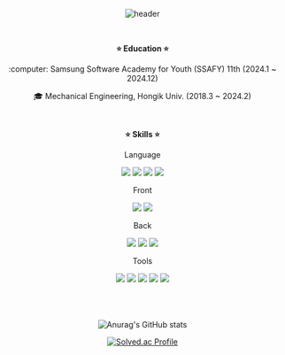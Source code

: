 <div align="center">

![header](https://capsule-render.vercel.app/api?type=rounded&height=200&color=0:feac5e,50:c779d0,100:4bc0c8&text=✨KYOUNGTAE's%20GITHUB✨&section=header&reversal=false&textBg=false&fontAlign=50&animation=twinkling&fontSize=40&fontColor=f7f5f5)

</div>

<br/>
<!-- Education -->
<div align="center">
  
<strong>:star: Education :star:</strong>

<p text-align="center">
  :computer: Samsung Software Academy for Youth (SSAFY) 11th (2024.1 ~ 2024.12)
  
  :mortar_board: Mechanical Engineering, Hongik Univ. (2018.3 ~ 2024.2)
</p>
<br/>

<!-- Skills -->

<strong>:star: Skills :star:</strong>

<div>
  <p>Language</p>
  <img src="https://img.shields.io/badge/Java-007396?style=for-the-badge&logo=Java&logoColor=white"/>
  <img src="https://img.shields.io/badge/Python-3766AB?style=for-the-badge&logo=Python&logoColor=white"/>
  <img src="https://img.shields.io/badge/TypeScript-007ACC?style=for-the-badge&logo=TypeScript&logoColor=white"/>
  <img src="https://img.shields.io/badge/JavaScript-F7DF1E?style=for-the-badge&logo=JavaScript&logoColor=white"/>
</div>
<div>
  <p>Front</p>
  <img src="https://img.shields.io/badge/React-61DAFB?style=for-the-badge&logo=React&logoColor=white"/>
  <img src="https://img.shields.io/badge/ReactNative-61DAFB?style=for-the-badge&logo=React&logoColor=white"/>
</div>
<div>
  <p>Back</p>
  <img src="https://img.shields.io/badge/Spring-6DB33F?style=for-the-badge&logo=Spring&logoColor=white"/>
  <img src="https://img.shields.io/badge/SpringBoot-6DB33F?style=for-the-badge&logo=SpringBoot&logoColor=white"/>
  <img src="https://img.shields.io/badge/MySQL-4479A1?style=for-the-badge&logo=MySQL&logoColor=white"/>
</div>
<div>
  <p>Tools</p>
<!--   <img src="https://img.shields.io/badge/Unity-FFFFFF?style=for-the-badge&logo=Unity&logoColor=black"/> -->
  <img src="https://img.shields.io/badge/Git-F05032?style=for-the-badge&logo=Git&logoColor=white"/>
  <img src="https://img.shields.io/badge/Docker-2496ED?style=for-the-badge&logo=Docker&logoColor=white"/>
  <img src="https://img.shields.io/badge/Notion-000000?style=for-the-badge&logo=Notion&logoColor=white"/>
  <img src="https://img.shields.io/badge/Figma-F24E1E?style=for-the-badge&logo=Figma&logoColor=white"/>
  <img src="https://img.shields.io/badge/Jira-0052CC?style=for-the-badge&logo=Jira&logoColor=white"/>
</div>
<br/><br/><br/>

<!-- GitHub Status -->

![Anurag's GitHub stats](https://github-readme-stats.vercel.app/api?username=Hybrid-Soda&show_icons=true&theme=highcontrast&count_private=true&include_all_commits=true&hide_title=true)

<!-- ![Top Langs](https://github-readme-stats.vercel.app/api/top-langs/?username=Hybrid-Soda&hide=jupyter%20notebook,shaderlab,hlsl,html,CSS&layout=compact) -->

[![Solved.ac Profile](http://mazassumnida.wtf/api/v2/generate_badge?boj=duplo8624)](https://solved.ac/duplo8624/)

</div>
